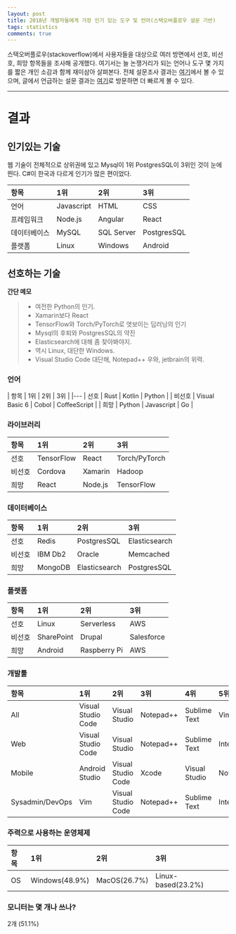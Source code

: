 ```yaml
---
layout: post
title: 2018년 개발자들에게 가장 인기 있는 도구 및 언어(스택오버플로우 설문 기반)
tags: statistics
comments: true
---
```


스택오버플로우(stackoverflow)에서 사용자들을 대상으로 여러 방면에서 선호, 비선호, 희망 항목들을 조사해 공개했다. 여기서는 늘 논쟁거리가 되는 언어나 도구 몇 가지를 짧은 개인 소감과 함께 재미삼아 살펴본다. 전체 설문조사 결과는 [여기](https://insights.stackoverflow.com/survey/2018)에서 볼 수 있으며, 글에서 언급하는 설문 결과는 [여기](https://insights.stackoverflow.com/survey/2018?utm_source=codecademyblog#technology)로 방문하면 더 빠르게 볼 수 있다.   

---
   
# 결과
## 인기있는 기술
웹 기술이 전체적으로 상위권에 있고 Mysql이 1위 PostgresSQL이 3위인 것이 눈에 띈다. C#이 한국과 다르게 인기가 많은 편이었다.
      
| 항목          | 1위     | 2위     | 3위     |
| :---          |  :---   | :---    | :---    |
| 언어          | Javascript | HTML | CSS |
| 프레임워크      | Node.js | Angular | React |
| 데이터베이스    | MySQL | SQL Server | PostgresSQL |
| 플랫폼        | Linux | Windows | Android |
     
## 선호하는 기술
  **간단 메모**    
> - 여전한 Python의 인기. 
> - Xamarin보다 React 
> - TensorFlow와 Torch/PyTorch로 엿보이는 딥러닝의 인기
> - Mysql의 후퇴와 PostgresSQL의 약진
> - Elasticsearch에 대해 좀 찾아봐야지. 
> - 역시 Linux, 대단한 Windows.
> - Visual Studio Code 대단해, Notepad++ 우와, jetbrain의 위력.
     
### 언어

| 항목 | 1위 | 2위 | 3위 |
|---
| 선호 | Rust | Kotlin | Python |
| 비선호 | Visual Basic 6 | Cobol | CoffeeScript |
| 희망 | Python | Javascript | Go |
     
### 라이브러리
     
| 항목 | 1위 | 2위 | 3위 |
| :-- | :-- | :-- | :-- |
| 선호 | TensorFlow | React | Torch/PyTorch |
| 비선호 | Cordova | Xamarin | Hadoop |
| 희망 | React | Node.js | TensorFlow |
     
### 데이터베이스

| 항목 | 1위 | 2위 | 3위 |
| :-- | :-- | :-- | :-- |
| 선호 | Redis | PostgresSQL | Elasticsearch |
| 비선호 | IBM Db2 | Oracle | Memcached |
| 희망 | MongoDB | Elasticsearch | PostgresSQL |
     
### 플랫폼

| 항목 | 1위 | 2위 | 3위 |
| :-- | :-- | :-- | :-- |
| 선호 | Linux | Serverless | AWS |
| 비선호 | SharePoint | Drupal | Salesforce |
| 희망 | Android | Raspberry Pi | AWS |
     
### 개발툴

| 항목 | 1위 | 2위 | 3위 | 4위 | 5위 |
| :-- | :-- | :-- | :-- | :-- | :-- |
| All | Visual Studio Code | Visual Studio | Notepad++ | Sublime Text | Vim |
| Web | Visual Studio Code | Visual Studio | Notepad++ | Sublime Text | IntelliJ |
| Mobile | Android Studio | Visual Studio Code | Xcode | Visual Studio | Notepad++ |
| Sysadmin/DevOps | Vim | Visual Studio Code | Notepad++ | Sublime Text | IntelliJ ||
     
### 주력으로 사용하는 운영체제

| 항목 | 1위 | 2위 | 3위 |
| :-- | :-- | :-- | :-- |
| OS | Windows(48.9%) | MacOS(26.7%) | Linux-based(23.2%) ||
     
### 모니터는 몇 개나 쓰나?
2개 (51.1%)